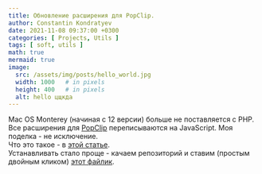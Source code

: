 ```yaml
---
title: Обновление расширения для PopClip.
author: Constantin Kondratyev
date: 2021-11-08 09:37:00 +0300
categories: [ Projects, Utils ]
tags: [ soft, utils ]
math: true  
mermaid: true  
image:
  src: /assets/img/posts/hello_world.jpg
  width: 1000   # in pixels
  height: 400   # in pixels
  alt: hello цщкда
---
```


Mac OS Monterey (начиная с 12 версии) больше не поставляется с PHP. Все расширения для [PopClip](https://pilotmoon.com/popclip/) переписываются на JavaScript. Моя поделка - не исключение.  
Что это такое - в [этой статье](https://cnstntn-kndrtv.github.io/posts/cyr-lat-switcher/).  
Устанавливать стало проще - качаем репозиторий и ставим (простым двойным кликом) [этот файлик](https://github.com/pilotmoon/PopClip-Extensions/tree/master/source/CyrLatSwitcher.popclipext).
